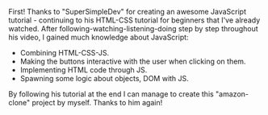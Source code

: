 First! Thanks to "SuperSimpleDev" for creating an awesome JavaScript tutorial - continuing to his HTML-CSS tutorial for beginners that I've already watched. After following-watching-listening-doing step by step throughout his video, I gained much knowledge about JavaScript:
- Combining HTML-CSS-JS.
- Making the buttons interactive with the user when clicking on them.
- Implementing HTML code through JS.
- Spawning some logic about objects, DOM with JS.
  
By following his tutorial at the end I can manage to create this "amazon-clone" project by myself. Thanks to him again!
